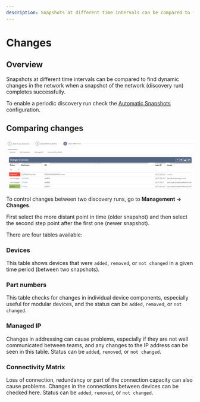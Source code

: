```yaml
---
description: Snapshots at different time intervals can be compared to find dynamic changes in the network when a snapshot of the network completes successfully.
---
```


# Changes

## Overview

Snapshots at different time intervals can be compared to find dynamic changes in the network when a snapshot of the
network (discovery run) completes successfully.

To enable a periodic discovery run check the [Automatic Snapshots](../../IP_Fabric_Settings/Discovery_and_Snapshots/snapshot_retention.md)
configuration.

## Comparing changes

![Changes](changes.png)

To control changes between two discovery runs, go to **Management → Changes**.

First select the more distant point in time (older snapshot) and then select the second step point after the first one (newer snapshot).

There are four tables available:

### Devices

This table shows devices that were `added`, `removed`, or `not changed` in a given time period (between two snapshots).

### Part numbers

This table checks for changes in individual device components, especially useful for modular devices, and the status can be `added`, `removed`, or `not changed`.

### Managed IP

Changes in addressing can cause problems, especially if they are not well communicated between teams, and any changes to the IP address can be seen in this table. Status can be `added`, `removed`, or `not changed`.

### Connectivity Matrix

Loss of connection, redundancy or part of the connection capacity can also cause problems. Changes in the connections between devices can be checked here. Status can be `added`, `removed`, or `not changed`.
